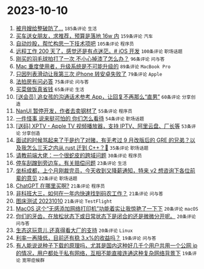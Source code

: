 # 2023-10-10

1. [被月嫂给整破防了...](https://www.v2ex.com/t/980525) `185条评论` `生活`
1. [买车送女朋友，求推荐，预算是落地 16w 内](https://www.v2ex.com/t/980477) `159条评论` `汽车`
1. [自动炒股，帮忙构思一下技术项吧](https://www.v2ex.com/t/980522) `105条评论` `程序员`
1. [远程工作 200 天了，感觉还是有点迷茫。# iOS 开发](https://www.v2ex.com/t/980628) `100条评论` `职场话题`
1. [刚买的羽毛球拍打了一次 不小心掉漆了怎么办？](https://www.v2ex.com/t/980465) `96条评论` `问与答`
1. [Mac 重度使用者，升级系统是不可能升级的](https://www.v2ex.com/t/980635) `89条评论` `MacBook Pro`
1. [只因列表滑动让我第三次 iPhone 转安卓失败了](https://www.v2ex.com/t/980471) `79条评论` `Apple`
1. [法拍房有问必答](https://www.v2ex.com/t/980506) `75条评论` `问与答`
1. [买菜做饭真省钱](https://www.v2ex.com/t/980625) `65条评论` `生活`
1. [[送会员] 追女孩的沟通话术参考 App，让回复不再那么“直男”](https://www.v2ex.com/t/980605) `60条评论` `分享创造`
1. [NanUI 暂停开发，作者去卖钢材了](https://www.v2ex.com/t/980517) `55条评论` `程序员`
1. [一件怪事 说来挺可怕的 你们怎么看待](https://www.v2ex.com/t/980582) `54条评论` `职场话题`
1. [[送码] XPTV - Apple TV 视频播放器，支持 IPTV、阿里云盘、厂长等](https://www.v2ex.com/t/980604) `53条评论` `分享创造`
1. [面试的时候骂起来了于是约了对赌，有无考过 9 月改版后的 GRE 的兄弟？以及我怎么三天之内从 rust 迁到 C++？🤌](https://www.v2ex.com/t/980735) `35条评论` `职场话题`
1. [请教前端大佬：一个很蛇皮的跨域问题](https://www.v2ex.com/t/980531) `30条评论` `程序员`
1. [停车刮蹭到旁边车，有关赔偿问题](https://www.v2ex.com/t/980563) `23条评论` `生活`
1. [坐标成都，上个月刚裁完员，今天收到又降薪通知，特来 v2 想咨询下各位前辈的意见](https://www.v2ex.com/t/980596) `22条评论` `职场话题`
1. [ChatGPT 在哪里买啊?](https://www.v2ex.com/t/980661) `21条评论` `程序员`
1. [非科班大三，如何在一年内快速找到码农工作？](https://www.v2ex.com/t/980478) `21条评论` `问与答`
1. [图床测试 20231010](https://www.v2ex.com/t/980472) `21条评论` `TestFlight`
1. [MacOS 这个“无感添加网络打印机”功能着实让我惊艳了一下下](https://www.v2ex.com/t/980677) `20条评论` `macOS`
1. [你们的牙齿，在放松状态下或日常状态下是闭合的还是微微分开呢。](https://www.v2ex.com/t/980589) `20条评论` `问与答`
1. [生态这玩意儿,还真得看大厂的支持](https://www.v2ex.com/t/980536) `20条评论` `Linux`
1. [利率一再降低，目前还有稳 3.x%的收益吗？](https://www.v2ex.com/t/980606) `19条评论` `问与答`
1. [有人能说说种子下载的原理吗，尤其是国内这种好几千个用户共用一个公网 ip 的情况，用户都处于私有网络，互相不能直接连通这种复杂网络背景下](https://www.v2ex.com/t/980561) `19条评论` `宽带症候群`
